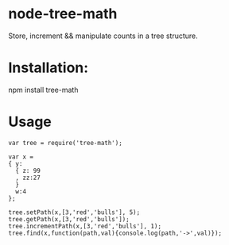 node-tree-math
==============

Store, increment &amp;&amp; manipulate counts in a tree structure.

# Installation:

npm install tree-math

# Usage

    var tree = require('tree-math');
    
    var x =
    { y:
      { z: 99
      , zz:27
      }
      w:4
    };
    
    tree.setPath(x,[3,'red','bulls'], 5);
    tree.getPath(x,[3,'red','bulls']);
    tree.incrementPath(x,[3,'red','bulls'], 1);
    tree.find(x,function(path,val){console.log(path,'->',val)});



